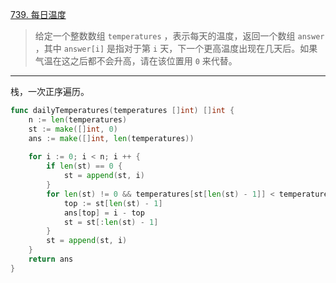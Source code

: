 [739. 每日温度](https://leetcode.cn/problems/daily-temperatures/)

> 给定一个整数数组 `temperatures` ，表示每天的温度，返回一个数组 `answer` ，其中 `answer[i]` 是指对于第 `i` 天，下一个更高温度出现在几天后。如果气温在这之后都不会升高，请在该位置用 `0` 来代替。

---

栈，一次正序遍历。

```go
func dailyTemperatures(temperatures []int) []int {
    n := len(temperatures)
    st := make([]int, 0)
    ans := make([]int, len(temperatures))
    
    for i := 0; i < n; i ++ {
        if len(st) == 0 {
            st = append(st, i)
        }
        for len(st) != 0 && temperatures[st[len(st) - 1]] < temperatures[i] {
            top := st[len(st) - 1]
            ans[top] = i - top
            st = st[:len(st) - 1]
        }
        st = append(st, i)
    }
    return ans
}
```

